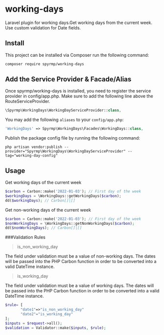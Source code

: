 # working-days

Laravel plugin for working days.Get working days from the current week. Use custom validation for Date fields.

## Install

This project can be installed via Composer run the following command:

```bash
composer require spyrmp/working-days
```

## Add the Service Provider & Facade/Alias

Once spyrmp/working-days is installed, you need to register the service provider in config/app.php. Make sure to add the
following line above the RouteServiceProvider.

```PHP
\Spyrmp\WorkingDays\WorkingDayServiceProvider::class,
```

You may add the following `aliases` to your `config/app.php`:

```PHP
'WorkingDays' => Spyrmp\WorkingDays\Facades\WorkingDays::class,
```

Publish the package config file by running the following command:

```
php artisan vendor:publish --provider="Spyrmp\WorkingDays\WorkingDayServiceProvider" --tag="working-day-config"
```

## Usage

Get working days of the current week

```php
$carbon = Carbon::make('2022-01-03'); // First day of the week
$workingDays = \WorkingDays::getWorkingDays($carbon);
dd($workingDays); // Carbon[]|[]
```

Get non-working days of the current week

```php
$carbon = Carbon::make('2022-01-03'); // First day of the week
$nonWorkingDays = \WorkingDays::getNonWorkingDays($carbon);
dd($nonWorkingDays); // Carbon[]|[]
```
###Validation Rules
> is_non_working_day

The field under validation must be a value of non-working days.
The dates will be passed into the PHP Carbon function in order to be converted into a valid DateTime instance.

>is_working_day

The field under validation must be a value of working days.
The dates will be passed into the PHP Carbon function in order 
to be converted into a valid DateTime instance.

```php
$rule= [
       "date1"=>"is_non_working_day"
       "date2"="is_working_day"
];
$inputs = $request->all();
$validation = Validator::make($inputs, $rule);
```

